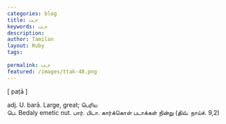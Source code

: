 ```yaml
---
categories: blog
title: படா
keywords: படா
description: 
author: Tamilan
layout: Ruby
tags: 
 
permalink: படா
featured: /images/ttak-48.png
---
```

  
[ paṭā ]  
  
adj. U. barā. Large, great; பெரிய  
பெ. Bedaly emetic nut. பார். பிடா. கார்க்கொள் படாக்கள் நின்று (திவ். நாய்ச். 9,2)